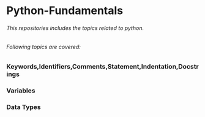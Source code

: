# Python-Fundamentals
###### This repositories includes the topics related to python.

###### Following topics are covered:

### Keywords,Identifiers,Comments,Statement,Indentation,Docstrings
### Variables
### Data Types
